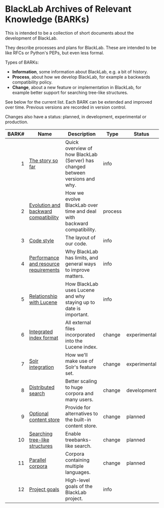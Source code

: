 # BlackLab Archives of Relevant Knowledge (BARKs)

This is intended to be a collection of short documents about the development of BlackLab.

They describe processes and plans for BlackLab. These are intended to be like RFCs or Python's PEPs, but even less formal.

Types of BARKs:

- **Information**, some information about BlackLab, e.g. a bit of history.
- **Process**, about how we develop BlackLab, for example a backwards compatibility policy.
- **Change**, about a new feature or implementation in BlackLab, for example better support for searching tree-like structures.

See below for the current list. Each BARK can be extended and improved over time. Previous versions are recorded in version control.

Changes also have a status: planned, in development, experimental or production.


| BARK# | Name                                                                       | Description                                                                   | Type    | Status       |
|------:|----------------------------------------------------------------------------|-------------------------------------------------------------------------------|---------|--------------|
|     1 | [The story so far](bark001-story-so-far.md)                                | Quick overview of how BlackLab (Server) has changed between versions and why. | info    |              |
|     2 | [Evolution and backward compatibility](bark002-backwards-compatibility.md) | How we evolve BlackLab over time and deal with backward compatibility.        | process |              |
|     3 | [Code style](bark003-code-style.md)                                        | The layout of our code.                                                       | info    |              |
|     4 | [Performance and resource requirements](bark004-performance-resources.md)  | Why BlackLab has limits, and general ways to improve matters.                 | info    |              |
|     5 | [Relationship with Lucene](bark005-lucene.md)                              | How BlackLab uses Lucene and why staying up to date is important.             | info    |              |
|     6 | [Integrated index format](bark006-integrated-index.md)                     | All external files incorporated into the Lucene index.                        | change  | experimental |
|     7 | [Solr integration](bark007-solr-integration.md)                            | How we'll make use of Solr's feature set.                                     | change  | experimental |
|     8 | [Distributed search](bark008-distributed-search.md)                        | Better scaling to huge corpora and many users.                                | change  | development  |
|     9 | [Optional content store](bark009-optional-content-store.md)                | Provide for alternatives to the built-in content store.                       | change  | planned      |
|    10 | [Searching tree-like structures](bark010-tree-search.md)                   | Enable treebanks-like search.                                                 | change  | planned      |
|    11 | [Parallel corpora](bark011-parallel-corpora.md)                            | Corpora containing multiple languages.                                        | change  | planned      |
|    12 | [Project goals](bark012-project-goals.md)                                  | High-level goals of the BlackLab project.                                     | info    |              |
